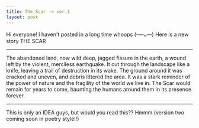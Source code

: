 ```yaml
---
title: The Scar -> ver.1
layout: post
---
```


Hi everyone! I haven't posted in a long time whoops (ᵕ—ᴗ—) Here is a new story THE SCAR

_________________________________________



The abandoned land, now wild deep, jagged fissure in the earth, a wound left by the violent, merciless earthquake. It cut through the landscape like a knife, leaving a trail of destruction in its wake. The ground around it was cracked and uneven, and debris littered the area. It was a stark reminder of the power of nature and the fragility of the world we live in. The Scar would remain for years to come, haunting the humans around them in its presence forever.
_________________________________________


This is only an IDEA guys, but would you read this?? Hmmm (version two coming soon in poetry style!!)
